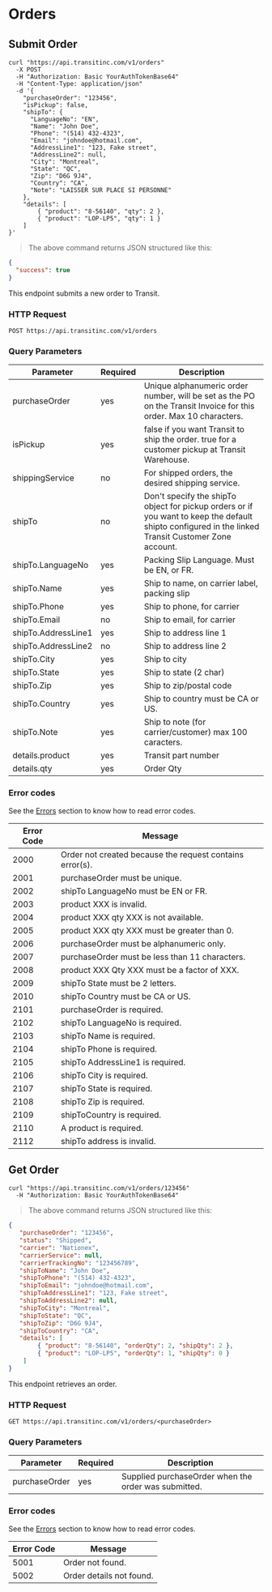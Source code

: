 # Orders

## Submit Order

```shell
curl "https://api.transitinc.com/v1/orders"
  -X POST
  -H "Authorization: Basic YourAuthTokenBase64"
  -H "Content-Type: application/json"
  -d '{
    "purchaseOrder": "123456",
    "isPickup": false,
    "shipTo": {
      "LanguageNo": "EN",
      "Name": "John Doe",
      "Phone": "(514) 432-4323",
      "Email": "johndoe@hotmail.com",
      "AddressLine1": "123, Fake street",
      "AddressLine2": null,
      "City": "Montreal",
      "State": "QC",
      "Zip": "D6G 9J4",
      "Country": "CA",
      "Note": "LAISSER SUR PLACE SI PERSONNE"
    },
    "details": [
        { "product": "8-56140", "qty": 2 },
        { "product": "LOP-LP5", "qty": 1 }
    ]
}'
```

> The above command returns JSON structured like this:

```json
{
  "success": true
}
```

This endpoint submits a new order to Transit.

### HTTP Request

`POST https://api.transitinc.com/v1/orders`

### Query Parameters

Parameter | Required | Description
--------- | -------- | -----------
purchaseOrder | yes | Unique alphanumeric order number, will be set as the PO on the Transit Invoice for this order. Max 10 characters.
isPickup | yes | false if you want Transit to ship the order. true for a customer pickup at Transit Warehouse.
shippingService | no | For shipped orders, the desired shipping service.
shipTo | no | Don't specify the shipTo object for pickup orders or if you want to keep the default shipto configured in the linked Transit Customer Zone account.
shipTo.LanguageNo | yes | Packing Slip Language. Must be EN, or FR.
shipTo.Name | yes | Ship to name, on carrier label, packing slip
shipTo.Phone | yes |	Ship to phone, for carrier
shipTo.Email | no	| Ship to email, for carrier
shipTo.AddressLine1 | yes |	Ship to address line 1
shipTo.AddressLine2 | no | Ship to address line 2
shipTo.City | yes | Ship to city
shipTo.State | yes	|	Ship to state (2 char)
shipTo.Zip | yes	|	Ship to zip/postal code
shipTo.Country | yes	|	Ship to country must be CA or US.
shipTo.Note | yes |	Ship to note (for carrier/customer) max 100 caracters.
details.product | yes	|	Transit part number
details.qty | yes	| Order Qty

### Error codes

See the [Errors](#errors) section to know how to read error codes.

Error Code | Message
---------- | -------
2000 | Order not created because the request contains error(s).
2001 | purchaseOrder must be unique.
2002 | shipTo LanguageNo must be EN or FR.
2003 | product XXX is invalid.
2004 | product XXX qty XXX is not available.
2005 | product XXX qty XXX must be greater than 0.
2006 | purchaseOrder must be alphanumeric only.
2007 | purchaseOrder must be less than 11 characters.
2008 | product XXX Qty XXX must be a factor of XXX.
2009 | shipTo State must be 2 letters.
2010 | shipTo Country must be CA or US.
2101 | purchaseOrder is required.
2102 | shipTo LanguageNo is required.
2103 | shipTo Name is required.
2104 | shipTo Phone is required.
2105 | shipTo AddressLine1 is required.
2106 | shipTo City is required.
2107 | shipTo State is required.
2108 | shipTo Zip is required.
2109 | shipToCountry is required.
2110 | A product is required.
2112 | shipTo address is invalid.

## Get Order

```shell
curl "https://api.transitinc.com/v1/orders/123456"
  -H "Authorization: Basic YourAuthTokenBase64"
```

> The above command returns JSON structured like this:

```json
{
   "purchaseOrder": "123456",
   "status": "Shipped",
   "carrier": "Nationex", 
   "carrierService": null,
   "carrierTrackingNo": "123456789",
   "shipToName": "John Doe",
   "shipToPhone": "(514) 432-4323",
   "shipToEmail": "johndoe@hotmail.com",
   "shipToAddressLine1": "123, Fake street",
   "shipToAddressLine2": null,
   "shipToCity": "Montreal",
   "shipToState": "QC",
   "shipToZip": "D6G 9J4",
   "shipToCountry": "CA",
   "details": [
        { "product": "8-56140", "orderQty": 2, "shipQty": 2 },
        { "product": "LOP-LP5", "orderQty": 1, "shipQty": 0 }
    ]
}
```

This endpoint retrieves an order.

### HTTP Request

`GET https://api.transitinc.com/v1/orders/<purchaseOrder>`

### Query Parameters

Parameter | Required | Description
--------- | -------- | -----------
purchaseOrder | yes | Supplied purchaseOrder when the order was submitted.

### Error codes

See the [Errors](#errors) section to know how to read error codes.

Error Code | Message
---------- | -------
5001 | Order not found.
5002 | Order details not found.
